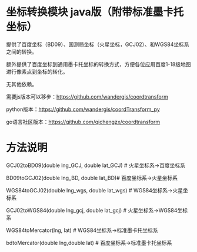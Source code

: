 # 坐标转换模块 java版（附带标准墨卡托坐标）

提供了百度坐标（BD09）、国测局坐标（火星坐标，GCJ02）、和WGS84坐标系之间的转换。

额外提供了百度坐标到通用墨卡托坐标的转换方式，方便各位应用百度1-18级地图进行像素点到坐标的转化。

无其他依赖。

需要js版本可以移步：https://github.com/wandergis/coordtransform

 python版本：https://github.com/wandergis/coordTransform_py 

 go语言社区版本：https://github.com/qichengzx/coordtransform 

# 方法说明



GCJ02toBD09(double lng_GCJ, double lat_GCJ) # 火星坐标系->百度坐标系

BD09toGCJ02(double lng_BD, double lat_BD)# 百度坐标系->火星坐标系

WGS84toGCJ02(double lng_wgs, double lat_wgs) # WGS84坐标系->火星坐标系

GCJ02toWGS84(double lng_gcj, double lat_gcj) # 火星坐标系->WGS84坐标系

WGS84toMercator(lng, lat) # WGS84坐标系->标准墨卡托坐标系

bdtoMercator(double lng,double lat) # 百度坐标系->标准墨卡托坐标系



